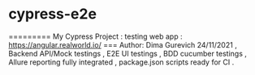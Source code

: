 # cypress-e2e
========= My Cypress Project : testing web app : https://angular.realworld.io/ ===
Author: Dima Gurevich 24/11/2021 ,
Backend API/Mock testings ,
E2E UI testings ,
BDD cucumber testings ,
Allure reporting fully integrated ,
package.json scripts ready for CI .
